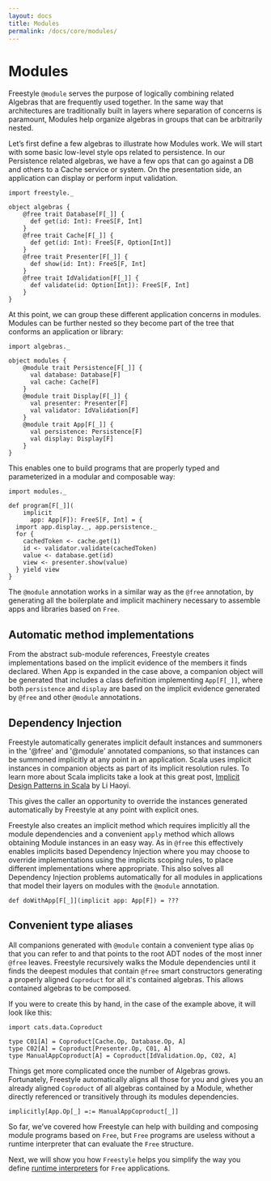 ```yaml
---
layout: docs
title: Modules
permalink: /docs/core/modules/
---
```


# Modules

Freestyle `@module` serves the purpose of logically combining related Algebras that are frequently used together.
In the same way that architectures are traditionally built in layers where separation of concerns is paramount, Modules
help organize algebras in groups that can be arbitrarily nested.

Let’s first define a few algebras to illustrate how Modules work. We will start with some basic low-level style ops related to persistence. In our Persistence related algebras, we have a few ops that can go against a DB and others to a Cache service or system. On the presentation side, an application can display or perform input validation.

```tut:book
import freestyle._

object algebras {
    @free trait Database[F[_]] {
      def get(id: Int): FreeS[F, Int]
    }
    @free trait Cache[F[_]] {
      def get(id: Int): FreeS[F, Option[Int]]
    }
    @free trait Presenter[F[_]] {
      def show(id: Int): FreeS[F, Int]
    }
    @free trait IdValidation[F[_]] {
      def validate(id: Option[Int]): FreeS[F, Int]
    }
}
```

At this point, we can group these different application concerns in modules.
Modules can be further nested so they become part of the tree that conforms an application or library:


```tut:book
import algebras._

object modules {
    @module trait Persistence[F[_]] {
      val database: Database[F]
      val cache: Cache[F]
    }
    @module trait Display[F[_]] {
      val presenter: Presenter[F]
      val validator: IdValidation[F]
    }
    @module trait App[F[_]] {
      val persistence: Persistence[F]
      val display: Display[F]
    }
}
```

This enables one to build programs that are properly typed and parameterized in a modular and composable way:

```tut:book
import modules._

def program[F[_]](
	implicit
	  app: App[F]): FreeS[F, Int] = {
  import app.display._, app.persistence._
  for {
    cachedToken <- cache.get(1)
    id <- validator.validate(cachedToken)
    value <- database.get(id)
    view <- presenter.show(value)
  } yield view
}
```

The `@module` annotation works in a similar way as the `@free` annotation, by generating all the boilerplate
and implicit machinery necessary to assemble apps and libraries based on `Free`.

## Automatic method implementations

From the abstract sub-module references, Freestyle creates implementations based on the implicit evidence of the members it finds declared. When App is expanded in the case above, a companion object will be generated that includes a class definition implementing `App[F[_]]`, where both `persistence` and `display` are based on the implicit evidence generated by `@free` and other `@module` annotations.

## Dependency Injection

Freestyle automatically generates implicit default instances and summoners in the '@free' and '@module' annotated companions, so that instances can be summoned implicitly at any point in an application.
Scala uses implicit instances in companion objects as part of its implicit resolution rules. To learn more about Scala implicits take a look at this great
post, [Implicit Design Patterns in Scala](http://www.lihaoyi.com/post/ImplicitDesignPatternsinScala.html) by Li Haoyi.

This gives the caller an opportunity to override the instances generated automatically by Freestyle at any point with explicit ones.

Freestyle also creates an implicit method which requires implicitly all the module dependencies and a convenient `apply` method which allows obtaining
Module instances in an easy way. As in `@free` this effectively enables implicits based Dependency Injection where you may choose to override implementations
using the implicits scoping rules, to place different implementations where appropriate.
This also solves all Dependency Injection problems automatically for all modules in applications that model their layers on modules with the `@module` annotation.

```tut:book
def doWithApp[F[_]](implicit app: App[F]) = ???
```

## Convenient type aliases

All companions generated with `@module` contain a convenient type alias `Op` that you can refer to and that points to the root ADT nodes of the most inner `@free` leaves.
Freestyle recursively walks the Module dependencies until it finds the deepest modules that contain `@free` smart constructors generating a properly aligned `Coproduct`
for all it's contained algebras. This allows contained algebras to be composed.

If you were to create this by hand, in the case of the example above, it will look like this:

```tut:book
import cats.data.Coproduct

type C01[A] = Coproduct[Cache.Op, Database.Op, A]
type C02[A] = Coproduct[Presenter.Op, C01, A]
type ManualAppCoproduct[A] = Coproduct[IdValidation.Op, C02, A]
```

Things get more complicated once the number of Algebras grows.
Fortunately, Freestyle automatically aligns all those for you and gives you an already aligned `Coproduct` of all algebras
contained by a Module, whether directly referenced or transitively through its modules dependencies.

```tut:book
implicitly[App.Op[_] =:= ManualAppCoproduct[_]]
```

So far, we’ve covered how Freestyle can help with building and composing module programs based on `Free`, but `Free` programs are useless without a runtime interpreter that can evaluate the `Free` structure.

Next, we will show you how `Freestyle` helps you simplify the way you define [runtime interpreters](../interpreters/) for `Free` applications.
